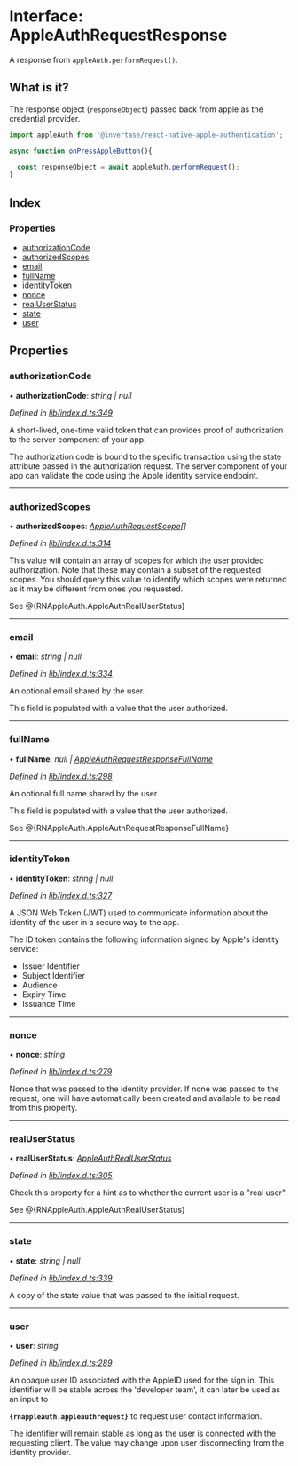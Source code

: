 
# Interface: AppleAuthRequestResponse

A response from `appleAuth.performRequest()`.

## What is it?

The response object (`responseObject`) passed back from apple as the credential provider.

```js
import appleAuth from '@invertase/react-native-apple-authentication';

async function onPressAppleButton(){

  const responseObject = await appleAuth.performRequest();
}
```

## Index

### Properties

* [authorizationCode](_lib_index_d_.rnappleauth.appleauthrequestresponse.md#authorizationcode)
* [authorizedScopes](_lib_index_d_.rnappleauth.appleauthrequestresponse.md#authorizedscopes)
* [email](_lib_index_d_.rnappleauth.appleauthrequestresponse.md#email)
* [fullName](_lib_index_d_.rnappleauth.appleauthrequestresponse.md#fullname)
* [identityToken](_lib_index_d_.rnappleauth.appleauthrequestresponse.md#identitytoken)
* [nonce](_lib_index_d_.rnappleauth.appleauthrequestresponse.md#nonce)
* [realUserStatus](_lib_index_d_.rnappleauth.appleauthrequestresponse.md#realuserstatus)
* [state](_lib_index_d_.rnappleauth.appleauthrequestresponse.md#state)
* [user](_lib_index_d_.rnappleauth.appleauthrequestresponse.md#user)

## Properties

###  authorizationCode

• **authorizationCode**: *string | null*

*Defined in [lib/index.d.ts:349](https://github.com/invertase/react-native-apple-authentication/blob/2b75721d/lib/index.d.ts#L349)*

A short-lived, one-time valid token that can provides proof of authorization to the server
component of your app.

The authorization code is bound to the specific transaction using the state attribute passed
in the authorization request. The server component of your app can validate the code using
the Apple identity service endpoint.

___

###  authorizedScopes

• **authorizedScopes**: *[AppleAuthRequestScope](../enums/_lib_index_d_.rnappleauth.appleauthrequestscope.md)[]*

*Defined in [lib/index.d.ts:314](https://github.com/invertase/react-native-apple-authentication/blob/2b75721d/lib/index.d.ts#L314)*

This value will contain an array of scopes for which the user provided authorization.
Note that these may contain a subset of the requested scopes. You should query this value to
identify which scopes were returned as it may be different from ones you requested.

See @{RNAppleAuth.AppleAuthRealUserStatus}

___

###  email

• **email**: *string | null*

*Defined in [lib/index.d.ts:334](https://github.com/invertase/react-native-apple-authentication/blob/2b75721d/lib/index.d.ts#L334)*

An optional email shared by the user.

This field is populated with a value that the user authorized.

___

###  fullName

• **fullName**: *null | [AppleAuthRequestResponseFullName](_lib_index_d_.rnappleauth.appleauthrequestresponsefullname.md)*

*Defined in [lib/index.d.ts:298](https://github.com/invertase/react-native-apple-authentication/blob/2b75721d/lib/index.d.ts#L298)*

An optional full name shared by the user.

This field is populated with a value that the user authorized.

See @{RNAppleAuth.AppleAuthRequestResponseFullName}

___

###  identityToken

• **identityToken**: *string | null*

*Defined in [lib/index.d.ts:327](https://github.com/invertase/react-native-apple-authentication/blob/2b75721d/lib/index.d.ts#L327)*

A JSON Web Token (JWT) used to communicate information about the identity of the user in a
secure way to the app.

The ID token contains the following information signed by Apple's identity service:
 - Issuer Identifier
 - Subject Identifier
 - Audience
 - Expiry Time
 - Issuance Time

___

###  nonce

• **nonce**: *string*

*Defined in [lib/index.d.ts:279](https://github.com/invertase/react-native-apple-authentication/blob/2b75721d/lib/index.d.ts#L279)*

Nonce that was passed to the identity provider. If none was passed to the request, one will
have automatically been created and available to be read from this property.

___

###  realUserStatus

• **realUserStatus**: *[AppleAuthRealUserStatus](../enums/_lib_index_d_.rnappleauth.appleauthrealuserstatus.md)*

*Defined in [lib/index.d.ts:305](https://github.com/invertase/react-native-apple-authentication/blob/2b75721d/lib/index.d.ts#L305)*

Check this property for a hint as to whether the current user is a "real user".

See @{RNAppleAuth.AppleAuthRealUserStatus}

___

###  state

• **state**: *string | null*

*Defined in [lib/index.d.ts:339](https://github.com/invertase/react-native-apple-authentication/blob/2b75721d/lib/index.d.ts#L339)*

A copy of the state value that was passed to the initial request.

___

###  user

• **user**: *string*

*Defined in [lib/index.d.ts:289](https://github.com/invertase/react-native-apple-authentication/blob/2b75721d/lib/index.d.ts#L289)*

An opaque user ID associated with the AppleID used for the sign in. This identifier will be
stable across the 'developer team', it can later be used as an input to

**`{rnappleauth.appleauthrequest}`** to request user contact information.

The identifier will remain stable as long as the user is connected with the requesting client.
The value may change upon user disconnecting from the identity provider.

